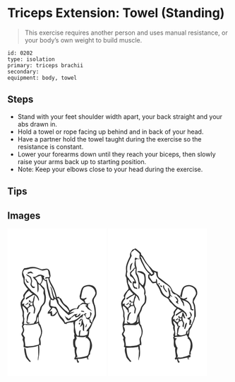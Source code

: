 # Triceps Extension: Towel (Standing)
> This exercise requires another person and uses manual resistance, or your body’s own weight to build muscle.

``` 
id: 0202 
type: isolation 
primary: triceps brachii 
secondary:  
equipment: body, towel 
``` 

## Steps

 - Stand with your feet shoulder width apart, your back straight and your abs drawn in.
 - Hold a towel or rope facing up behind and in back of your head.
 - Have a partner hold the towel taught during the exercise so the resistance is constant.
 - Lower your forearms down until they reach your biceps, then slowly raise your arms back up to starting position.
 - Note: Keep your elbows close to your head during the exercise.

## Tips


## Images

<svg width="224" height="250pt" viewBox="0 0 168 250" xmlns="http://www.w3.org/2000/svg">
  <g fill="#FFF">
    <path d="M0 0h168v250H0V0m28.61 67.07c-4.02 3.97-4.87 10.57-2.29 15.55 2.12 3.61.19 8.18 2.43 11.73 1.85 2.85 3.53 5.89 6.18 8.1-2.61 2.86-5.16 5.82-7.28 9.07-1.41 1.7-.36 3.87.01 5.75-1.48 1.78-3.07 3.53-4.16 5.6-2.13 3.61-.61 7.96.1 11.76 1.79 4.12 3.03 8.55 1.89 13.05 1.58 4.02 2.03 8.73-.69 12.41.26.52.76 1.58 1.02 2.1-.45 1.2-.88 2.41-1.34 3.62.67 1.7 1.39 3.4 1.75 5.2.88 2.99-1.83 5.32-2.67 7.98.63 2.19 1.98 4.07 3.08 6.05-.24.75-.71 2.26-.95 3.01.85 2.59 2.13 5.18 1.97 7.97.06 1.65-.65 3.39.04 4.98 2.32.73 4.76 1.36 7.21.94 5.78-.85 11.78-1.01 17.22-3.38.16 5.79.58 11.59.28 17.39-.34 2.64-1.12 5.33-.24 7.96 1.65-8.9 3.01-17.94 1.57-26.98l2.52 1.24c1.01-3.73.07-7.53-.51-11.24 1.76-4.41 3.68-9.01 3.22-13.87-.49-3.3-1.78-6.4-2.64-9.6-.35-.37-1.04-1.11-1.39-1.48-2.1-5.01-2.19-10.5-1.57-15.83 1.46-3.79 4.01-7.12 4.75-11.18.7-3.44 4.01-5.36 5.57-8.33 1.53-2.42 1.34-5.41 1.68-8.15.64-4.34-1.59-8.42-1.22-12.75-.44-1.61-.82-3.24-1.15-4.88-2.22-2.1-4.45-4.2-6.45-6.53 2.1-2.4 3.56-5.25 4.04-8.42 1.49 1.45 3.26 2.54 5.19 3.3 1.15 4.91.88 10.04 2.34 14.89 1.45 5.11 2.12 10.61 5.04 15.17-2.88 4.41-4.32 12.21.92 15.5-1.49 2.33-3.27 4.45-5.21 6.42-.08.78-.25 2.32-.34 3.1 1.6-.17 3.2-.34 4.79-.52-.02 1.55-.64 3.95 1.45 4.45 4.7 1.58 8.32-3.1 10.07-6.85 1.11 3.8 2.96 7.44 5.23 10.68 2.52 2.68 4.92 5.46 6.95 8.55-.18.27-.54.82-.71 1.09 1.53-.73 2.93-.76 3.95.7.07-.33.21-.98.28-1.3 3.52-2.56 8.27-1.17 12.16-2.94-.27.37-.81 1.12-1.08 1.49 3.19 6.09-.51 13.12 2.53 19.27-1.32 2.14-.37 4.53.23 6.72-.77.79-1.55 1.59-2.33 2.38-.42 4.32-.6 8.72.88 12.88.37.35 1.1 1.05 1.46 1.4-.41 3.97-.16 7.99.89 11.84.82 2.28-.5 4.35-1.7 6.17.95 1.92 2.39 2.12 4.11.78-.17 2.49.9 4.73 2.16 6.8.74-.71 1.47-1.42 2.2-2.13-1.97-1.07-2.56-3.02-2.68-5.11 5.43.8 10.63-1.01 15.89-2.07.11.79.34 2.35.45 3.13 1.16-.23 2.33-.46 3.51-.66-.65-.18-1.93-.54-2.58-.72 1.04-2.58 1.46-5.72 4.06-7.27-.86-4.74 3.13-8.44 3.03-13.12.78-4.45-1.3-8.51-2.62-12.62-1.32-1.36-2.54-2.83-3.78-4.26 2.04-3.72 1.39-8.03 1.97-12.07 3.8-4.37 4.58-10.32 7.47-15.22 1.44-3.18 4-6.12 3.86-9.79-.05-5.37-.37-10.82-1.79-16.01-1.41-3.11-2.3-6.49-1.81-9.92 1.38-3.75 5.06-6.69 4.8-10.97.14-4.89-2.09-9.97-6.62-12.24-5.1-2.22-11.35-1.75-16.05 1.23-4.26 3.51-4.34 9.49-5.92 14.38-1.02 2.23-.08 4.53.43 6.75a46.81 46.81 0 0 1 7.73 6.39c-3.56-.88-6.18 1.64-8.37 3.99l-1.98.4c-1.03 1.81-2.05 3.63-3.09 5.44-4.44-1.12-8.55 1.09-12.22 3.31-.58-3.09-2.54-5.61-4.62-7.86-2.32-2.13-5.61-3.33-6.67-6.56-1.86-2.24-2.45-6.76-5.92-6.76.25-2.85-3.04-1.6-4.71-1.51-1.55-7.55-4.09-14.95-8.14-21.54-1.87-2.96-3.3-6.17-4.2-9.55.6-1.95 2.31-3.68 1.75-5.86-.6-3.75-.39-8.65-4.29-10.7-4.2-1.63-8.81 1.94-13.01-.14-4.38-1.9-9.05-3.37-13.87-3.28-4.55.25-8.87 2.05-13.45 2.11m.09 135.09c-.49 4.81.77 9.53 2.07 14.12.82 3.67 3.95 6.06 6.18 8.87.67 1.12 2.09.3 3.1.34-3.06-3.77-6.46-7.64-7.35-12.58-1.01-3.17-.91-6.63-1.94-9.74-.52-.25-1.55-.76-2.06-1.01z"/>
    <path d="M29 69.79c5.49.03 10.45-3.08 15.97-2.57 4.61-.1 8.71 2.16 12.97 3.52 3.39 1.08 6.65-1.59 9.99-.99 2.52 2.02 1.64 5.71 2.83 8.43.25 1.2 1.87 4.15-.52 4.01-1.98.45-6.76-.52-6.02 2.74 1.75-.3 3.47-.76 5.19-1.19.83 7.42 5.81 13.36 8.7 20.01 1.78 4.66 3.38 9.43 4.02 14.39-6.3-5.04-3.76-14.81-9.17-20.54.67 3.18 2.14 6.16 2.36 9.45.23 4.39 2.72 8.26 2.81 12.68-4.91-1.12-4.86-6.68-6-10.58-.6-3.79-2.54-7.25-2.82-11.09-.38-3.95-1.78-7.71-2.37-11.63-1.1.17-2.2.33-3.3.48-.62-1.35-1.22-2.7-1.82-4.06.25-.49.77-1.49 1.03-1.98-3.28-2.9-8.55-4.13-12.2-1.2-2.13 1.75-4.71 2.66-7.49 2.16 1.33 3.5 5.26 5.02 6.48 8.53 2.12 5.75.96 11.99 1.8 17.94 2.73-4.16 1.31-9.5 1.25-14.15l2.76 1.64c1.77 3.06 4.83 5.19 6.4 8.34-.02 2.42-1.36 4.96-.13 7.27 1.67 3.32.94 7.13.84 10.69-.05 5.33-6.02 7.89-6.91 12.96-1.23 5.7-5.95 9.99-6.59 15.86-.25 1.52-.29 3.09-.73 4.58-.99 1.81-2.95 3.01-3.42 5.13-5.63 1.18-11.4 1.33-17.12 1.02.23-.93.47-1.87.71-2.81-.27-2.02-.08-4.06.38-6.05-1.31-3.86-.8-7.94-.64-11.92-.75-3.33-3.01-6.39-2.28-10 2.98 2.09 5.15 5.01 7.4 7.81.46 1.48-.07 3.7 2.11 4.05-.01-2.51-.09-5.03-.78-7.46 1.6-1.11 3.08-2.38 4.53-3.68 1.39-.2 2.77-.41 4.16-.64.77 1.6 1.58 3.19 2.14 4.89-.25 2.65-.83 5.26-1.06 7.92.45.03 1.34.09 1.79.13.32-2.67 1.03-5.27 1.33-7.93-1.17-3.58-3.88-6.98-2.98-10.96 1.15-3.89 1.79-7.88 2.12-11.91 3.5 1.96 4.99 5.73 6.14 9.34 2.04-1.99-.16-5.08-.85-7.28-2.94-3.77-6.91-6.56-10.79-9.28-4.03-4.64-8.74-8.89-11.41-14.53-1.33-2.92-.1-6.14-.5-9.16-1.15-2.64-2.24-5.31-2.9-8.13.8-1.44 1.35-3.09 2.59-4.25m4.87 6.18c1.73 1.18 3.43-.91 5.25-.87 1.8.23 3.54.76 5.33 1.06-1.36-1.26-2.76-2.49-4.17-3.69-2.23.8-5.75.69-6.41 3.5m-1.9 1.08c.59 4.04 5.92 3.43 6.93 7.08 1.52 2.84 1.75 6.02.62 9.04-1.21 3.08 1.71 5.25 3.35 7.38.99.08 1.97.15 2.95.23.4-.7.81-1.39 1.21-2.08-1.73-.27-3.9-.24-4.87-2.01-2.08-2.26-.27-5.19-.22-7.78-.26-2.44-1.26-4.71-1.92-7.05-2.55-1.81-5.22-3.45-8.05-4.81m-.8 8.15c-.09 2.57 1.12 4.75 2.67 6.7 1.03-.25 2.05-.5 3.08-.76-2.33-1.28-4.62-3-4.85-5.88-.23-.01-.68-.04-.9-.06m7.09 55.93c-4.67 3.1-5.67 9.04-5.27 14.25-.26 1.71-1.46 3.92.46 5.1 1.8 1.65 4.03-.22 5.82-.94-1.94-.23-4.38.57-5.63-1.43 1.54-5.22 1.38-11.46 5.56-15.47-.23-.38-.71-1.13-.94-1.51z"/>
    <path d="M46.9 83.72c3.2-1.67 6.34-3.77 10.07-3.92 2.74 4.42 2.28 10.48-1.89 13.87-4.28-2.02-4.23-7.56-8.18-9.95zM128.92 101.86c1.35-3.12 5.19-3.71 8.16-4.16 5.27-.03 10.44 3.3 11.83 8.53 2.61 4.98-2.3 9.09-4.29 13.19-1.88 4.86 2.02 8.95 2.62 13.57.75 3.89 1.2 7.86 1.25 11.82-.85 5.13-3.98 9.6-4.52 14.84l-2.31-2.55c-.08-.61-.23-1.82-.31-2.43-.55-.33-1.66-.98-2.22-1.31 1.85-2.92 3.54-6.05 4.1-9.51-.49-1.27-1.66-2.08-2.52-3.08.15 2.79.09 5.59-.09 8.38-1.48.86-2.95 1.73-4.44 2.58-.65-.38-1.94-1.14-2.59-1.51-.1-1.62-.12-3.35-1.5-4.48.61-.32 1.84-.94 2.45-1.26-1.48-2.57-3.62.22-4.8 1.53 2.2.74 3.21 2.71 3.72 4.81.59 2.65 3.66 3.23 5.92 3.58.17 1.5.33 2.99.5 4.49.9.66 1.81 1.33 2.7 2.02-1.76 4.25-4.72 7.78-7.72 11.19-.08.78-.16 1.56-.23 2.34l2.5-.44c-.41 1.85-.85 3.69-1.26 5.55-3.9 2.07-8.25 2.49-12.58 1.91.09-3.15.8-6.21 1.3-9.29-3.97.87-2.69 6.27-3.08 9.23l-2.83.12c-.82-1.79-2.16-3.41-2.29-5.44-.38-3.69-1.93-7.24-1.64-10.99.13-2.48.35-4.96.59-7.43 4.07-2.25 7.14-5.8 11.05-8.25-.01.8-.02 2.4-.02 3.2.91-2.7 2.04-5.31 3.14-7.93-4.79 1.7-7.74 6.18-11.84 8.95-6.02 3.34-13.09 3.48-19.48 5.74-1.04-2.61-2.07-5.37-4.19-7.32-3.83-3.46-6.74-8.01-8.08-13.02-.6-2.44-2.09-4.49-3.49-6.52-3.23.11-6.39-.47-9.23-2.04.09-3.45.27-6.9.09-10.35 1.82.97 3.81 1.26 5.84 1.24.68-.79 1.07-3.02 2.47-1.92 2.6 2.06 2.19 6.06 4.25 8.6 5.38 6.81 11.45 13.09 18.21 18.53 3.18-2.02 6.61-3.57 9.91-5.38-2.82-.25-5.51.65-8.08 1.71 2.51-2.84 5.56-5.11 9.1-6.5l.41 1.58-.04-1.84c1.56.04 3.11.1 4.67.15 1.13-1.94 2.24-3.9 3.22-5.93 1.88-1.08 3.7-2.33 5.83-2.85 2.25.25 4.37 1.17 6.55 1.74-1.1.47-2.21.89-3.32 1.33 1.49 1.86 2.99 3.73 4.42 5.64 2.42 1.4 4.81 2.95 7.53 3.7-2.77-2.12-5.14-4.66-7.37-7.32.06-1.55.51-3.09.38-4.64 1.4-.51 2.78-1.07 4.12-1.72-1.54.05-3.07.28-4.56.64-1.43-.35-3.05-.26-4.29-1.13-.57-1.63-.98-3.31-1.47-4.96 1.15-.95 4.75-2.07 3-3.88-2.8 1.44-6.02 2.73-8.89.66 1.12-5.25 1.5-10.77 3.74-15.71m-3.82 38.6c1.85.34 3.7.65 5.56.96-.12-.37-.36-1.11-.49-1.48-1.4-.36-2.8-.74-4.2-1.09-.22.4-.65 1.21-.87 1.61m-8.34 6.86c.66-.69 1.98-2.08 2.64-2.77-2.6.05-5.46.4-7.36 2.36-2.44 2.45-5.49 4.1-8.17 6.24-.24-.38-.71-1.14-.94-1.51-2.41-.4-3.91-2.35-5.49-3.99 1.11 2.43 1.92 5.14 3.83 7.09 2.95 1.91 7.4-.65 6.96-4.3.67.18 2.01.53 2.68.7l-.95-.74c1.51-1.06 3.01-2.13 4.52-3.18.78 1.04.69 3.51 2.48 3.15 3.47-.24 7.47-2.89 7.09-6.79-2.7.94-4.27 6.35-7.29 3.74m4.75 10.46c1.09-.58 2.16-1.18 3.24-1.79l-.52-.74 2.41-.8c-.46 2.37-.75 4.78-.94 7.19-.88 1.71-1.66 3.47-2.17 5.33 1.72-1.04 2.86-2.67 3.94-4.31 2.61 3.37-1.74 9.25 2.86 11.21-.35-4.19 1.31-8.65-.59-12.6-1.4-3.02-1.64-6.4-2.25-9.63l-.26 3.07c-.64-.69-1.28-1.37-1.91-2.06-1.51 1.52-3 3.11-3.81 5.13m.02 2.44c-.05.45-.14 1.34-.18 1.79 2.81 2.63 3.19-4.73.18-1.79m10.98 7.4c2.78-.89 2.11-4.4 2.83-6.65a15.881 15.881 0 0 0-2.83 6.65zM29.43 119.06c-1.47-5.64 2.91-10.84 7.3-13.83 1.63 2.28 3.96 3.85 6.19 5.48-3.68 2.6-7.96 4.54-11.67 7.24.19.79.4 1.57.63 2.36 3.49-2.75 7.21-5.2 11.14-7.28 1.05-.92 2.33-.8 3.51-.19-2.12 3.08-2.77 6.76-3.12 10.41-.64.33-1.92.99-2.57 1.32-1.59-.81-2.65-2.07-2.7-3.94-.69.89-2.28 1.61-1.51 2.94 1.26 2.06 4.09 2.27 6.14 1.38-.13 1.77-.27 3.53-.42 5.3-1.36-.33-2.72-.67-4.07-1.02.35-.7 1.05-2.12 1.41-2.82-1.06.74-3.71.51-3.27 2.46.37.65 1.12 1.94 1.5 2.58-.7-.13-2.1-.4-2.8-.53l1.52.81c-1.1.87-2.21 1.73-3.31 2.6a35.292 35.292 0 0 0-5.09-4.45l.48-2.92c-.94.19-2.82.56-3.76.75.25-3.45 1.83-6.46 4.47-8.65m.45 10.67c2.5-.7 6.04-1.56 6.09-4.78a59.546 59.546 0 0 0-6.09 4.78z"/>
    <path d="M84.11 118.21c1.06.06 3.19.17 4.26.23 2.24 5.64 6.11 10.57 10.82 14.37 2.67 2.14 4.57 5.01 5.92 8.12l-2 1.06 1.08 1.58c-.97-1-1.92-2.03-2.8-3.12-5.63-3.3-9.39-8.7-13.89-13.25-.5-3.2-1.08-6.53-3.39-8.99zM76.58 134.05c4.5-.62 7.18 3.54 7.63 7.51-.83-.23-2.47-.69-3.29-.92l2.03.88c-1.41 2.6-4.06 3.92-6.33 5.62-.38-2.59-.76-5.17-1.34-7.71-1.42.72-2.83 1.47-4.24 2.21 1.95-2.46 3.92-4.9 5.54-7.59zM48.79 159.97c2-3.34.52-7.78 3.36-10.66.13 2.88.35 5.78-.05 8.65-1.06.73-2.2 1.35-3.31 2.01zM28.83 162.71c7.96 1.52 16.23.38 23.71-2.62 0 .61-.01 1.84-.01 2.46 3.7 4.67 5.56 11.08 4.21 16.96-.75 3.57-3.93 6.56-2.97 10.42.2 2.48 1.52 6.29-1.91 7.13-6.9 1.78-14.26 3.14-21.38 2.27.1-4.84-2-9.72-.69-14.49-1-2.15-2.3-4.14-3.75-6.02 1.01-2.5 3-4.94 2.3-7.79-.26-1.87-1-3.61-1.67-5.35.72-1 1.45-1.98 2.16-2.97zM117.2 182.9c5.37 1.1 11.19 2.16 16.45.02-.17.78-.52 2.33-.7 3.11.39-.24 1.17-.71 1.56-.94 2.63 1.98 5.2 4.49 5.79 7.88.67 5.37-.64 10.71-1.81 15.92-.28 2.43-.74 5.18-2.89 6.71-6.4 2.23-13.06 3.34-19.84 3.09 1.08-.4 2.16-.8 3.25-1.18-.25-1.92-.78-3.78-1.38-5.61-1.12-3.32-.2-6.84.82-10.05-.42-.31-1.27-.92-1.7-1.23-1.85-4.29-2.45-9.8.84-13.57-.12-1.38-.25-2.77-.39-4.15z"/>
  </g>
  <g fill="#333">
    <path d="M28.61 67.07c4.58-.06 8.9-1.86 13.45-2.11 4.82-.09 9.49 1.38 13.87 3.28 4.2 2.08 8.81-1.49 13.01.14 3.9 2.05 3.69 6.95 4.29 10.7.56 2.18-1.15 3.91-1.75 5.86.9 3.38 2.33 6.59 4.2 9.55 4.05 6.59 6.59 13.99 8.14 21.54 1.67-.09 4.96-1.34 4.71 1.51 3.47 0 4.06 4.52 5.92 6.76 1.06 3.23 4.35 4.43 6.67 6.56 2.08 2.25 4.04 4.77 4.62 7.86 3.67-2.22 7.78-4.43 12.22-3.31 1.04-1.81 2.06-3.63 3.09-5.44l1.98-.4c2.19-2.35 4.81-4.87 8.37-3.99a46.81 46.81 0 0 0-7.73-6.39c-.51-2.22-1.45-4.52-.43-6.75 1.58-4.89 1.66-10.87 5.92-14.38 4.7-2.98 10.95-3.45 16.05-1.23 4.53 2.27 6.76 7.35 6.62 12.24.26 4.28-3.42 7.22-4.8 10.97-.49 3.43.4 6.81 1.81 9.92 1.42 5.19 1.74 10.64 1.79 16.01.14 3.67-2.42 6.61-3.86 9.79-2.89 4.9-3.67 10.85-7.47 15.22-.58 4.04.07 8.35-1.97 12.07 1.24 1.43 2.46 2.9 3.78 4.26 1.32 4.11 3.4 8.17 2.62 12.62.1 4.68-3.89 8.38-3.03 13.12-2.6 1.55-3.02 4.69-4.06 7.27.65.18 1.93.54 2.58.72-1.18.2-2.35.43-3.51.66-.11-.78-.34-2.34-.45-3.13-5.26 1.06-10.46 2.87-15.89 2.07.12 2.09.71 4.04 2.68 5.11-.73.71-1.46 1.42-2.2 2.13-1.26-2.07-2.33-4.31-2.16-6.8-1.72 1.34-3.16 1.14-4.11-.78 1.2-1.82 2.52-3.89 1.7-6.17-1.05-3.85-1.3-7.87-.89-11.84-.36-.35-1.09-1.05-1.46-1.4-1.48-4.16-1.3-8.56-.88-12.88.78-.79 1.56-1.59 2.33-2.38-.6-2.19-1.55-4.58-.23-6.72-3.04-6.15.66-13.18-2.53-19.27.27-.37.81-1.12 1.08-1.49-3.89 1.77-8.64.38-12.16 2.94-.07.32-.21.97-.28 1.3-1.02-1.46-2.42-1.43-3.95-.7.17-.27.53-.82.71-1.09-2.03-3.09-4.43-5.87-6.95-8.55-2.27-3.24-4.12-6.88-5.23-10.68-1.75 3.75-5.37 8.43-10.07 6.85-2.09-.5-1.47-2.9-1.45-4.45-1.59.18-3.19.35-4.79.52.09-.78.26-2.32.34-3.1 1.94-1.97 3.72-4.09 5.21-6.42-5.24-3.29-3.8-11.09-.92-15.5-2.92-4.56-3.59-10.06-5.04-15.17-1.46-4.85-1.19-9.98-2.34-14.89-1.93-.76-3.7-1.85-5.19-3.3-.48 3.17-1.94 6.02-4.04 8.42 2 2.33 4.23 4.43 6.45 6.53.33 1.64.71 3.27 1.15 4.88-.37 4.33 1.86 8.41 1.22 12.75-.34 2.74-.15 5.73-1.68 8.15-1.56 2.97-4.87 4.89-5.57 8.33-.74 4.06-3.29 7.39-4.75 11.18-.62 5.33-.53 10.82 1.57 15.83.35.37 1.04 1.11 1.39 1.48.86 3.2 2.15 6.3 2.64 9.6.46 4.86-1.46 9.46-3.22 13.87.58 3.71 1.52 7.51.51 11.24l-2.52-1.24c1.44 9.04.08 18.08-1.57 26.98-.88-2.63-.1-5.32.24-7.96.3-5.8-.12-11.6-.28-17.39-5.44 2.37-11.44 2.53-17.22 3.38-2.45.42-4.89-.21-7.21-.94-.69-1.59.02-3.33-.04-4.98.16-2.79-1.12-5.38-1.97-7.97.24-.75.71-2.26.95-3.01-1.1-1.98-2.45-3.86-3.08-6.05.84-2.66 3.55-4.99 2.67-7.98-.36-1.8-1.08-3.5-1.75-5.2.46-1.21.89-2.42 1.34-3.62-.26-.52-.76-1.58-1.02-2.1 2.72-3.68 2.27-8.39.69-12.41 1.14-4.5-.1-8.93-1.89-13.05-.71-3.8-2.23-8.15-.1-11.76 1.09-2.07 2.68-3.82 4.16-5.6-.37-1.88-1.42-4.05-.01-5.75 2.12-3.25 4.67-6.21 7.28-9.07-2.65-2.21-4.33-5.25-6.18-8.1-2.24-3.55-.31-8.12-2.43-11.73-2.58-4.98-1.73-11.58 2.29-15.55m.39 2.72c-1.24 1.16-1.79 2.81-2.59 4.25.66 2.82 1.75 5.49 2.9 8.13.4 3.02-.83 6.24.5 9.16 2.67 5.64 7.38 9.89 11.41 14.53 3.88 2.72 7.85 5.51 10.79 9.28.69 2.2 2.89 5.29.85 7.28-1.15-3.61-2.64-7.38-6.14-9.34-.33 4.03-.97 8.02-2.12 11.91-.9 3.98 1.81 7.38 2.98 10.96-.3 2.66-1.01 5.26-1.33 7.93-.45-.04-1.34-.1-1.79-.13.23-2.66.81-5.27 1.06-7.92-.56-1.7-1.37-3.29-2.14-4.89-1.39.23-2.77.44-4.16.64-1.45 1.3-2.93 2.57-4.53 3.68.69 2.43.77 4.95.78 7.46-2.18-.35-1.65-2.57-2.11-4.05-2.25-2.8-4.42-5.72-7.4-7.81-.73 3.61 1.53 6.67 2.28 10-.16 3.98-.67 8.06.64 11.92-.46 1.99-.65 4.03-.38 6.05-.24.94-.48 1.88-.71 2.81 5.72.31 11.49.16 17.12-1.02.47-2.12 2.43-3.32 3.42-5.13.44-1.49.48-3.06.73-4.58.64-5.87 5.36-10.16 6.59-15.86.89-5.07 6.86-7.63 6.91-12.96.1-3.56.83-7.37-.84-10.69-1.23-2.31.11-4.85.13-7.27-1.57-3.15-4.63-5.28-6.4-8.34l-2.76-1.64c.06 4.65 1.48 9.99-1.25 14.15-.84-5.95.32-12.19-1.8-17.94-1.22-3.51-5.15-5.03-6.48-8.53 2.78.5 5.36-.41 7.49-2.16 3.65-2.93 8.92-1.7 12.2 1.2-.26.49-.78 1.49-1.03 1.98.6 1.36 1.2 2.71 1.82 4.06 1.1-.15 2.2-.31 3.3-.48.59 3.92 1.99 7.68 2.37 11.63.28 3.84 2.22 7.3 2.82 11.09 1.14 3.9 1.09 9.46 6 10.58-.09-4.42-2.58-8.29-2.81-12.68-.22-3.29-1.69-6.27-2.36-9.45 5.41 5.73 2.87 15.5 9.17 20.54-.64-4.96-2.24-9.73-4.02-14.39-2.89-6.65-7.87-12.59-8.7-20.01-1.72.43-3.44.89-5.19 1.19-.74-3.26 4.04-2.29 6.02-2.74 2.39.14.77-2.81.52-4.01-1.19-2.72-.31-6.41-2.83-8.43-3.34-.6-6.6 2.07-9.99.99-4.26-1.36-8.36-3.62-12.97-3.52-5.52-.51-10.48 2.6-15.97 2.57m17.9 13.93c3.95 2.39 3.9 7.93 8.18 9.95 4.17-3.39 4.63-9.45 1.89-13.87-3.73.15-6.87 2.25-10.07 3.92m82.02 18.14c-2.24 4.94-2.62 10.46-3.74 15.71 2.87 2.07 6.09.78 8.89-.66 1.75 1.81-1.85 2.93-3 3.88.49 1.65.9 3.33 1.47 4.96 1.24.87 2.86.78 4.29 1.13 1.49-.36 3.02-.59 4.56-.64-1.34.65-2.72 1.21-4.12 1.72.13 1.55-.32 3.09-.38 4.64 2.23 2.66 4.6 5.2 7.37 7.32-2.72-.75-5.11-2.3-7.53-3.7-1.43-1.91-2.93-3.78-4.42-5.64 1.11-.44 2.22-.86 3.32-1.33-2.18-.57-4.3-1.49-6.55-1.74-2.13.52-3.95 1.77-5.83 2.85-.98 2.03-2.09 3.99-3.22 5.93-1.56-.05-3.11-.11-4.67-.15l.04 1.84-.41-1.58c-3.54 1.39-6.59 3.66-9.1 6.5 2.57-1.06 5.26-1.96 8.08-1.71-3.3 1.81-6.73 3.36-9.91 5.38-6.76-5.44-12.83-11.72-18.21-18.53-2.06-2.54-1.65-6.54-4.25-8.6-1.4-1.1-1.79 1.13-2.47 1.92-2.03.02-4.02-.27-5.84-1.24.18 3.45 0 6.9-.09 10.35 2.84 1.57 6 2.15 9.23 2.04 1.4 2.03 2.89 4.08 3.49 6.52 1.34 5.01 4.25 9.56 8.08 13.02 2.12 1.95 3.15 4.71 4.19 7.32 6.39-2.26 13.46-2.4 19.48-5.74 4.1-2.77 7.05-7.25 11.84-8.95-1.1 2.62-2.23 5.23-3.14 7.93 0-.8.01-2.4.02-3.2-3.91 2.45-6.98 6-11.05 8.25-.24 2.47-.46 4.95-.59 7.43-.29 3.75 1.26 7.3 1.64 10.99.13 2.03 1.47 3.65 2.29 5.44l2.83-.12c.39-2.96-.89-8.36 3.08-9.23-.5 3.08-1.21 6.14-1.3 9.29 4.33.58 8.68.16 12.58-1.91.41-1.86.85-3.7 1.26-5.55l-2.5.44c.07-.78.15-1.56.23-2.34 3-3.41 5.96-6.94 7.72-11.19-.89-.69-1.8-1.36-2.7-2.02-.17-1.5-.33-2.99-.5-4.49-2.26-.35-5.33-.93-5.92-3.58-.51-2.1-1.52-4.07-3.72-4.81 1.18-1.31 3.32-4.1 4.8-1.53-.61.32-1.84.94-2.45 1.26 1.38 1.13 1.4 2.86 1.5 4.48.65.37 1.94 1.13 2.59 1.51 1.49-.85 2.96-1.72 4.44-2.58.18-2.79.24-5.59.09-8.38.86 1 2.03 1.81 2.52 3.08-.56 3.46-2.25 6.59-4.1 9.51.56.33 1.67.98 2.22 1.31.08.61.23 1.82.31 2.43l2.31 2.55c.54-5.24 3.67-9.71 4.52-14.84-.05-3.96-.5-7.93-1.25-11.82-.6-4.62-4.5-8.71-2.62-13.57 1.99-4.1 6.9-8.21 4.29-13.19-1.39-5.23-6.56-8.56-11.83-8.53-2.97.45-6.81 1.04-8.16 4.16m-99.49 17.2c-2.64 2.19-4.22 5.2-4.47 8.65.94-.19 2.82-.56 3.76-.75l-.48 2.92c1.83 1.32 3.54 2.8 5.09 4.45 1.1-.87 2.21-1.73 3.31-2.6l-1.52-.81c.7.13 2.1.4 2.8.53-.38-.64-1.13-1.93-1.5-2.58-.44-1.95 2.21-1.72 3.27-2.46-.36.7-1.06 2.12-1.41 2.82 1.35.35 2.71.69 4.07 1.02.15-1.77.29-3.53.42-5.3-2.05.89-4.88.68-6.14-1.38-.77-1.33.82-2.05 1.51-2.94.05 1.87 1.11 3.13 2.7 3.94.65-.33 1.93-.99 2.57-1.32.35-3.65 1-7.33 3.12-10.41-1.18-.61-2.46-.73-3.51.19a73.798 73.798 0 0 0-11.14 7.28c-.23-.79-.44-1.57-.63-2.36 3.71-2.7 7.99-4.64 11.67-7.24-2.23-1.63-4.56-3.2-6.19-5.48-4.39 2.99-8.77 8.19-7.3 13.83m54.68-.85c2.31 2.46 2.89 5.79 3.39 8.99 4.5 4.55 8.26 9.95 13.89 13.25.88 1.09 1.83 2.12 2.8 3.12l-1.08-1.58 2-1.06c-1.35-3.11-3.25-5.98-5.92-8.12-4.71-3.8-8.58-8.73-10.82-14.37-1.07-.06-3.2-.17-4.26-.23m-7.53 15.84c-1.62 2.69-3.59 5.13-5.54 7.59 1.41-.74 2.82-1.49 4.24-2.21.58 2.54.96 5.12 1.34 7.71 2.27-1.7 4.92-3.02 6.33-5.62l-2.03-.88c.82.23 2.46.69 3.29.92-.45-3.97-3.13-8.13-7.63-7.51m-27.79 25.92c1.11-.66 2.25-1.28 3.31-2.01.4-2.87.18-5.77.05-8.65-2.84 2.88-1.36 7.32-3.36 10.66m-19.96 2.74c-.71.99-1.44 1.97-2.16 2.97.67 1.74 1.41 3.48 1.67 5.35.7 2.85-1.29 5.29-2.3 7.79 1.45 1.88 2.75 3.87 3.75 6.02-1.31 4.77.79 9.65.69 14.49 7.12.87 14.48-.49 21.38-2.27 3.43-.84 2.11-4.65 1.91-7.13-.96-3.86 2.22-6.85 2.97-10.42 1.35-5.88-.51-12.29-4.21-16.96 0-.62.01-1.85.01-2.46-7.48 3-15.75 4.14-23.71 2.62m88.37 20.19c.14 1.38.27 2.77.39 4.15-3.29 3.77-2.69 9.28-.84 13.57.43.31 1.28.92 1.7 1.23-1.02 3.21-1.94 6.73-.82 10.05.6 1.83 1.13 3.69 1.38 5.61-1.09.38-2.17.78-3.25 1.18 6.78.25 13.44-.86 19.84-3.09 2.15-1.53 2.61-4.28 2.89-6.71 1.17-5.21 2.48-10.55 1.81-15.92-.59-3.39-3.16-5.9-5.79-7.88-.39.23-1.17.7-1.56.94.18-.78.53-2.33.7-3.11-5.26 2.14-11.08 1.08-16.45-.02z"/>
    <path d="M33.87 75.97c.66-2.81 4.18-2.7 6.41-3.5 1.41 1.2 2.81 2.43 4.17 3.69-1.79-.3-3.53-.83-5.33-1.06-1.82-.04-3.52 2.05-5.25.87zM31.97 77.05c2.83 1.36 5.5 3 8.05 4.81.66 2.34 1.66 4.61 1.92 7.05-.05 2.59-1.86 5.52.22 7.78.97 1.77 3.14 1.74 4.87 2.01-.4.69-.81 1.38-1.21 2.08-.98-.08-1.96-.15-2.95-.23-1.64-2.13-4.56-4.3-3.35-7.38 1.13-3.02.9-6.2-.62-9.04-1.01-3.65-6.34-3.04-6.93-7.08zM31.17 85.2c.22.02.67.05.9.06.23 2.88 2.52 4.6 4.85 5.88-1.03.26-2.05.51-3.08.76-1.55-1.95-2.76-4.13-2.67-6.7zM29.88 129.73c1.93-1.73 3.96-3.32 6.09-4.78-.05 3.22-3.59 4.08-6.09 4.78zM125.1 140.46c.22-.4.65-1.21.87-1.61 1.4.35 2.8.73 4.2 1.09.13.37.37 1.11.49 1.48-1.86-.31-3.71-.62-5.56-.96zM38.26 141.13c.23.38.71 1.13.94 1.51-4.18 4.01-4.02 10.25-5.56 15.47 1.25 2 3.69 1.2 5.63 1.43-1.79.72-4.02 2.59-5.82.94-1.92-1.18-.72-3.39-.46-5.1-.4-5.21.6-11.15 5.27-14.25zM116.76 147.32c3.02 2.61 4.59-2.8 7.29-3.74.38 3.9-3.62 6.55-7.09 6.79-1.79.36-1.7-2.11-2.48-3.15-1.51 1.05-3.01 2.12-4.52 3.18l.95.74c-.67-.17-2.01-.52-2.68-.7.44 3.65-4.01 6.21-6.96 4.3-1.91-1.95-2.72-4.66-3.83-7.09 1.58 1.64 3.08 3.59 5.49 3.99.23.37.7 1.13.94 1.51 2.68-2.14 5.73-3.79 8.17-6.24 1.9-1.96 4.76-2.31 7.36-2.36-.66.69-1.98 2.08-2.64 2.77zM121.51 157.78c.81-2.02 2.3-3.61 3.81-5.13.63.69 1.27 1.37 1.91 2.06l.26-3.07c.61 3.23.85 6.61 2.25 9.63 1.9 3.95.24 8.41.59 12.6-4.6-1.96-.25-7.84-2.86-11.21-1.08 1.64-2.22 3.27-3.94 4.31.51-1.86 1.29-3.62 2.17-5.33.19-2.41.48-4.82.94-7.19l-2.41.8.52.74c-1.08.61-2.15 1.21-3.24 1.79z"/>
    <path d="M121.53 160.22c3.01-2.94 2.63 4.42-.18 1.79.04-.45.13-1.34.18-1.79zM132.51 167.62c.42-2.42 1.39-4.67 2.83-6.65-.72 2.25-.05 5.76-2.83 6.65zM28.7 202.16c.51.25 1.54.76 2.06 1.01 1.03 3.11.93 6.57 1.94 9.74.89 4.94 4.29 8.81 7.35 12.58-1.01-.04-2.43.78-3.1-.34-2.23-2.81-5.36-5.2-6.18-8.87-1.3-4.59-2.56-9.31-2.07-14.12z"/>
  </g>
</svg>

<svg width="224" height="250pt" viewBox="0 0 168 250" xmlns="http://www.w3.org/2000/svg">
  <g fill="#FFF">
    <path d="M0 0h168v250H0V0m41.68 35.7c-1.45 1.57-2.37 3.56-3.41 5.41-1.54 2.25-.04 5.21-1.61 7.44-3.25 6.67-6.83 13.82-5.95 21.47.44 3.52-.91 6.9-.97 10.4 2.63 3.41 1.54 7.82 2.59 11.72.61 3.57 2.68 6.79 2.49 10.49-2.72 2.93-5.36 6.01-7.47 9.42-1.12 1.62.05 3.49.39 5.14-1.36 1.63-2.83 3.21-3.89 5.07-3.12 5.11-.31 11.29 1.31 16.48 1.48 3.29.66 6.86.74 10.3 1.17 3.07 1.35 6.53-.24 9.5-2.05 5.04.06 10.34.71 15.45-1.04 1.56-2.17 3.11-2.78 4.92.46 2.26 2.03 4.1 3.08 6.12-.25.76-.74 2.28-.99 3.04 1.66 3.85 2.81 8.08 1.44 12.22l2.36 1.48c-2.18 4.7.23 9.75 1.29 14.42.67 3.79 4.06 6.01 6.16 8.97.64 1.28 2.02.43 2.97.11-2.33-2.51-4.29-5.39-5.99-8.35-1.87-4.7-2.2-9.82-2.49-14.82 6.74-.22 13.56-.23 20.14-1.87-.07 2.31.46 4.55 1.15 6.74.1 3.05-.5 6.08-.44 9.14.11 2.47-1.46 5.11.11 7.39-.16-2.7.81-5.15 1.84-7.58.68-6.3.17-12.62-.38-18.91.6.27 1.8.8 2.4 1.07 1.89-4.7-2.01-9.71.64-14.21 1.49-3.45 2.34-7.2 2.05-10.96-.43-3.25-1.88-6.25-2.57-9.44-.41-.38-1.24-1.13-1.65-1.5-.15-5.31-1.59-10.55-1.21-15.88.97-3.55 3.69-6.39 4.32-10.07.51-4.91 5.92-7.18 6.91-11.91.61-4.14 1.54-8.81-1.43-12.32 1.58-4.34-.15-8.55-1.37-12.65 3.09-6.78 2.74-14.38 1.54-21.56-1.7-2.92-4.91-4.99-8.3-5.3-1.92-.48-4.25-.7-5.48 1.17 3.97.35 7.44 2.25 10.82 4.19 2.15 4.49 1.82 9.61.93 14.36-.66 1.35-1.28 2.72-1.89 4.1-2.43-1.19-4.34-3.24-5.77-5.49-1.05-4.56-1.32-9.45-3.96-13.47-2.79-3.7 0-8.42-1.59-12.45-1.29-3.54-.95-7.37-1.12-11.06l-1.24.8c-.82 3.87-1.58 8.49.82 11.95-.57-.06-1.7-.16-2.27-.22-1.19 3.91-5.26 5.46-7.21 8.83.01 1.93.38 3.83.64 5.73 3.94 1.25 6.27 5.02 7.61 8.7l-3 .04c-1.49 4.14-.41 8.53 2.26 11.88 1.77.35 3.55.65 5.33.96-.2-.6-.59-1.79-.79-2.38-3.98.24-7.14-4.44-4.93-7.92 1.52 1.34 2.79 1.31 3.81-.1-1.46-6.11-5.62-10.83-9.28-15.7 1.12-1.6 2.22-3.24 3.72-4.52 1.03-1.04 2.76-2.09 1.98-3.9l2.77.03c-.6 3.59-1.39 7.65.7 10.93 2.54 3.95 3 8.69 3.85 13.19.74 3.41-.57 6.87.19 10.28 3-1.25.87-5.69 1.66-8.19 2.31 3.09 5.36 5.59 7.33 8.91 1.44 2.48.32 5.35.41 8.01 2.07 3.4 1.12 7.45 1.1 11.19.06 4.97-5.33 7.42-6.59 11.88-.96 3.94-2.85 7.56-5 10.97-1.83 2.97-2.01 6.53-2.43 9.9-1.62 4.23-6.71 6.93-11.13 5.8l.26-1.28c-2.44.93-3.67-1.35-5.45-2.43-.01 1.54.52 2.89 1.58 4.03-2.07-.13-4.15-.19-6.23-.2 1.5-1.96.44-4.45 1.03-6.68.46-2.06-.62-4.05-.62-6.11-.05-3 .44-6.13-.96-8.93-.69-2.62-3.06-5.65-.8-8.11 1.26 1.06 2.5 2.14 3.72 3.25 1.01 1.69 2.28 3.22 3.61 4.67.02 1.57-.22 3.41 1.87 3.74-.17-2.47.4-5.19-.96-7.41 1.87-.85 3.33-2.27 4.72-3.74 1.45.09 2.85-.15 4.19-.71.8 1.66 1.67 3.3 2.22 5.06-.32 2.64-1.02 5.22-1.1 7.89.46.03 1.39.07 1.85.1-.05-2.86 1.26-5.58 1.18-8.4-1.15-2.29-2.49-4.53-2.9-7.1-.75-2.62.51-5.16 1.01-7.69.35-1.42.5-3.11 1.83-4-.34-1-.79-2.78.9-2.66 2.24 2.03 3.12 4.97 4.28 7.66.35.12 1.04.37 1.38.5-.83-3.47-1.21-7.63-4.57-9.66-3.01-3.33-7.2-5.44-9.56-9.35-2.45-3.07-3.06-7.14-5.55-10.19-.4-2.19-.02-4.45-.07-6.67 1.98 2.14 3.27 6.26 6.47 6.45-.92-3.55-4.16-5.69-5.64-8.94-3.46-2.51-3.74-7.05-2.08-10.69-2.05-9.72 3.12-18.59 7.3-26.96-.8-2.1-1.7-4.87.16-6.71 1.65-1.25 3.27-2.55 4.71-4.04 3.41 1.89 6.36 4.5 8.8 7.53-.68 2.71-.38 5.5-.11 8.24-2.51-.09-4.93-.73-6.95-2.26-1.65 1.38-1.58 3.32-.96 5.24 1.02-.87 2.04-1.74 3.07-2.61 1.9.05 3.8.01 5.7-.13 1.2 4.6 4.11 8.43 5.96 12.76 2.35 5.17 6.17 9.4 10.39 13.12-3.77-.32-2.57 4.04-2.68 6.41 1.4 2.4 3.42 4.34 5.3 6.36l-1.48.03c1.67.3 2.73 1.62 3.86 2.75 1.88-.6 3.82-.99 5.81-1.01.35 3.45 3.2 5.75 4.49 8.8 2.08 3.71 2.81 8.1 5.57 11.42 2.3 2.9 5.79 4.35 8.95 6.08 3.03 1.49 2.99 5.49 5.68 7.33 3.51 2.81 5.89 6.93 10.03 8.94-1.76 2.19-3.61 4.33-4.94 6.82-.48 1.53.36 3.1.02 4.65-1.66 2.48-4.15 4.96-3.61 8.22-.03 3.96.3 8.15 3.09 11.25-.89 3.21.19 6.37 1.56 9.25-.32 2.03-.76 4.06-1.75 5.88l.9 2.19c-.28.59-.83 1.76-1.11 2.35 2.66 5.02-.38 10.92 2.2 16.07.38.25 1.12.76 1.49 1.01-1.2 5.34 1.12 10.5.9 15.78-.47.56-1.41 1.67-1.88 2.23.93 2.15 2.4 2.57 4.28.89-.41 2.51.74 4.74 2.06 6.76.59-.46 1.76-1.37 2.34-1.83-2.04-1.08-2.88-3.02-2.67-5.3 5.41.95 10.52-1.15 15.78-1.97.11.75.32 2.24.43 2.98 1.12-.04 2.23-.26 3.28-.66l-2.72-.76c.68-1.67 2.34-2.02 3.94-2.25.48-1.8-.07-3.47-1.15-4.91-.2.83-.61 2.51-.81 3.34.07-.8.22-2.41.29-3.21-2.64 3.16-6.71 3.44-10.38 4.49-3.88 1.49-8.1.57-12.13 1.04.69-.28 2.07-.83 2.76-1.1.36-3.36-2.2-6.19-1.66-9.58-.37-2.59 2.62-5.72-.32-7.52-1.66-4.2-4.54-11.1.43-13.96-1.49-.44-2.97-.9-4.43-1.41 1.26-2.41 3.98-1.68 6.18-1.8 5.08.05 10.12-1.21 14.78-3.16.12 1.58 1.16 2.76 2.11 3.94-.14.67-.28 1.35-.42 2.03 4.13 2.25 5.66 7.39 4.93 11.83-.02 4.95-2.19 9.56-2.31 14.49.69.33 2.08 1 2.77 1.33.14-1.83-.83-3.94.24-5.62 4.83-7.92 2.92-18.9-3.81-25.09.96-2.91 1.13-5.96 1.26-8.99.07-3.62 3.42-5.82 4.29-9.16 1.33-4.83 4.55-9.01 4.96-14.09.34-.41 1.03-1.21 1.37-1.61.48-6.44-.4-12.84-1.19-19.21-.45-2.45-2.33-4.51-2.12-7.09 1.78-3.71 3.8-7.29 5.6-10.99 1.37-5.12-.76-11.12-5.6-13.6-4.92-3.99-12.36-3.47-17.27.22-4.19 4.14-3.75 10.54-5.95 15.67.89.88 1.76 1.78 2.64 2.66 1.36-5.61 1.32-11.93 4.78-16.81 3.69-2.53 8.71-3.16 12.75-1.03 4.13 1.55 5.95 6.02 6.92 9.98-.1 3.83-2.97 6.63-4.88 9.69-.64 2.1-.73 4.32-1.06 6.48 4.05 7.35 2.75 15.89 2.94 23.91-.7 4.7-2.58 9.17-4.69 13.4-.61-.56-1.21-1.13-1.8-1.7 2.26-1.49 1.22-3.98 1.02-6.13-.53-.33-1.6-.99-2.14-1.33 1.31-2.11 2.47-4.3 3.58-6.52-.4-2.45-1.64-5.06-4.25-5.73 1.18 2.56 2.28 5.19 2.23 8.07-1.79 1.15-3.6 2.43-5.8 2.54.92 1.53 1.92 3.21 4.08 2.51-.23 3.04-.54 6.07-.94 9.08 1.32-.25 2.64-.5 3.97-.74-1.54 3.65-5.4 6.2-5.62 10.38.51 1.99.87 5.32-1.84 5.8.51-2.04 1.01-4.08 1.34-6.16-3.12.4-2.81 4.07-3.44 6.34-4.13 1.69-10.72 3.84-13.82-.54 1.38-4.4.91-9.57 4.47-13.04-1.35-.16-2.74-.4-3.8-1.32.09-1.85-.7-4.28 1.25-5.5 1.21-1.66 3.37-1.68 5.17-2.23.74 1.79 2.34 3.52 1.63 5.59-.1 1.74-1.65 5.18 1.33 5.16.19-2.33.63-4.62.92-6.93-1.96-3.72-4.01-7.85-2.16-12.11 1.11 1.31 2.02 5.65 4.3 3.63-2.21-3.07-1.71-7.51-4.71-9.95-.95 2.53-1.12 5.23-1.61 7.87-1.44 1.77-4.59.71-3.9-1.79-1.06.37-1.75 1.1-2.09 2.19 1.08 1.76 3.37 2.35 5.26 1.61.04 1.17.09 2.33.15 3.5-.71 0-2.11-.01-2.82-.01.12-.67.36-2.01.47-2.68-2.57.23-3.35 2.37-1.66 4.18-1.08.74-2.09 1.58-3.06 2.46-1.73-1.81-5.63-2.83-4.07-6.03-.78.17-2.34.52-3.12.69.18-2.67 1.37-4.96 3.29-6.79-.92-4.36 1.83-8.41 5.02-11.16 1.9 1.48 3.96 2.74 6.09 3.87-3.49 1.63-6.51 4.03-9.74 6.09.09.52.26 1.56.34 2.09 1.08-.02 1.74-.97 2.55-1.54 2.45-2.22 5.5-3.56 8.19-5.44 3.62 1.3 5.96 4.32 6.74 8.06.36-.14 1.09-.42 1.46-.56-.58-2.58-1.13-5.55-3.48-7.14-3.82-3.25-7.9-6.6-12.74-8.12-6.28-3.79-10.34-10.03-14.88-15.59.63-.16 1.89-.47 2.52-.63-.11-.73-.32-2.19-.42-2.92 1.25.75 2.66 1.57 4.18 1.7-1.08-1.05-2.17-2.08-3.27-3.1-.28-2.31-.7-4.6-1.28-6.85.71.04 2.15.13 2.87.18.79 3.74 4.23 6.03 7.95 6 2.22 2.19 4.24 4.6 6.76 6.48 1.19 3.19 2.98 6.07 4.9 8.86.22 1.6.07 3.63 2.07 4.09-.21-3.68-.41-7.67-3.72-9.98 4.39.76 8.89 2.5 11.66 6.18 2.27 2.71 2.53 6.38 2.75 9.75 1.76.79 4.51 3.03 5.21-.16-1.08-.28-2.14-.55-3.21-.82.41-7.06-4.6-13.97-11.45-15.71 1.65-.52 4.51-1.57 3.34-3.83-2.03.93-4.04 2.6-6.43 2.07-1.81-.49-3.36-1.61-5.11-2.24l.84-.85c-3.91-4.2-9.91-5.59-13.68-9.82-1.4-3.79-3.31-7.52-6.49-10.14-5.45-4.25-10.65-8.83-16.4-12.7-2.9-2.44-2.04-6.59-2.49-9.92-3.99-.98-8.71-1.92-10.65-6-5.48-5.04-9.83-11.21-13.25-17.81-.99-2.03-2.56-3.68-4.14-5.26-.16-.95-.31-1.89-.46-2.84-2.93-2.55-5.77-5.27-8.83-7.64-1.91.47-3.82 1.14-5.49 2.19M37.7 70.98c1.55-1.52 1.32-3.87 1.84-5.82.4-2.54 1.53-4.86 2.5-7.21-5.14 1.71-5.05 8.61-4.34 13.03m75.06 44.13c2.08 2.08 4.19 4.19 5.35 6.95-.47.28-1.4.83-1.87 1.1-2.27 2.36 2.37 3.7 3.9 4.71a75.8 75.8 0 0 1-1.45-2.84c2.46-4.24-1.27-9.65-5.93-9.92M32.89 155.9l1.42-.51c.95-3.39 1.07-7.09 2.8-10.22.62-1.21 2.59-2.11 1.69-3.66-5.76 1.84-5.91 9.38-5.91 14.39m82-.09c1.92-.99 4.53-1.7 4.92-4.2-1.95.83-4.39 1.93-4.92 4.2m18.44 3.66c-2.38 2.7-2.75 6.49-3.58 9.85.29.34.86 1.03 1.15 1.38 1.7-3.1 2.21-6.65 3.43-9.93-.25-.32-.75-.97-1-1.3z"/>
    <path d="M54.77 46.86c3.68.61 4.79 4.8 6.77 7.46 1.91 4.27 5.67 7.19 8.19 11.05 2.6 3.35 4.24 7.36 7.2 10.45-.93.69-1.87 1.37-2.8 2.06-1.96-3.4-5.74-5.07-7.9-8.31-2.96-3.58-4.31-8.09-6.57-12.09-1.93-3.41-2.52-7.42-4.89-10.62z"/>
    <path d="M78.95 73.56l2.91 1.47c.31 1.89.43 3.84 1.07 5.66 2.87 5.77 8.93 8.71 13.83 12.49 4.65 3.04 10.32 6.11 11.14 12.25l-3.36-.51c.02-1.98-1.11-3.59-2.32-5.04-.92 4.67 2.75 9.12 1.56 13.89-.56 1.23-1.85 1.76-2.89 2.49-1.94-1.51-4.04-2.87-5.74-4.67-4.95-5.67-5.56-13.98-11.41-19.03-.65-2.38.87-6.03-1.9-7.3-.13 1.48-.23 2.96-.3 4.45-1.74.78-3.62.37-5.44.2-2.04-2.13-3.47-4.72-5.13-7.14-1.33-1.44-.19-3.53.74-4.85.65 4.74 4.87 1.17 6.67-.54.18-1.28.37-2.55.57-3.82m6.91 19.34c-.14 1.06 1.9 2.77 2.35 1.2.21-1.14-1.88-2.81-2.35-1.2m8.67 8.81c2.14 2.06 2.98 6.09 6.47 6.15-1.28-2.06-2.9-3.86-4.25-5.86-1.25-1.97-1.28-4.32-1.83-6.51-2.33 1.59-.82 4.08-.39 6.22m-5.74-5.42c-.3 1.42 1.79 3.21 3.18 2.53.68-1.57-1.85-2.93-3.18-2.53zM32.74 107.77c1.13-1.57 2.36-3.3 4.4-3.66 1.42 2.53 3.7 4.34 5.64 6.43.18 1.36-1.55 1.33-2.37 1.91-3.32 1.24-5.88 3.8-9.02 5.37.15.85-.27 2.2 1.01 2.2 3.78-3.28 8.17-5.73 12.6-8.01 1.9.19.62 2.32.29 3.27-1.35 2.44-1.32 5.29-1.97 7.94-1.66 2.29-6.07.51-4.89-2.42-.79.56-2.3.9-1.95 2.19.67 2.56 4.07 2.83 6.2 2.1-.03 1.56-.05 3.13-.08 4.69-1.5.13-3 .1-4.36-.62l1.45-2.53c-2.69-.43-4.63 2.46-2.05 4.22-.47.17-1.43.51-1.9.68-.23 1.1-1.29 3.14-2.68 2.42-1.55-1.41-3.06-2.88-4.86-3.99l.52-2.99c-.92.2-2.76.58-3.68.78.05-3.48 1.67-6.5 4.4-8.59-1.39-4.23 1.25-7.92 3.3-11.39m-2.69 21.44c2.36.47 6.17-1.47 5.65-4.17-1.77 1.53-3.72 2.84-5.65 4.17zM49.19 159.26c1.44-3.53.79-7.5 2.42-10.98.08 3.18-.15 6.38.22 9.56-.91.43-1.79.9-2.64 1.42zM111.08 156.76c3.37 2.02 6.57 5.16 7.22 9.18.57-.06 1.7-.17 2.26-.23-4.27 3.36-2.04 8.97-3.48 13.42.23.45.69 1.36.91 1.81-1.31.19-2.62.38-3.93.58 1.2-5.68-1.21-11.16-.22-16.8-.95-2.64-3.34-4.89-2.76-7.96zM46.99 163.62c2.08-.59 3.79-2.02 5.63-3.1-.02.54-.08 1.61-.11 2.15 3.87 4.46 5.53 10.98 4.27 16.76-.5 2.74-2.4 4.94-3.13 7.59-.08 2.67.52 5.3.65 7.96-2.79 2.75-7.02 3.32-10.76 3.8-4.45.45-8.96.93-13.4.02.88-4.64-1.99-9.3-.33-13.79-.9-2.27-2.27-4.3-3.84-6.16.91-1.98 2.01-3.85 2.88-5.85-.02-2.65-.84-5.22-2.34-7.39 1.01-.89 1.8-2.62 3.42-2.29 5.68.34 11.37.13 17.06.3z"/>
  </g>
  <g fill="#333">
    <path d="M41.68 35.7c1.67-1.05 3.58-1.72 5.49-2.19 3.06 2.37 5.9 5.09 8.83 7.64.15.95.3 1.89.46 2.84 1.58 1.58 3.15 3.23 4.14 5.26 3.42 6.6 7.77 12.77 13.25 17.81 1.94 4.08 6.66 5.02 10.65 6 .45 3.33-.41 7.48 2.49 9.92 5.75 3.87 10.95 8.45 16.4 12.7 3.18 2.62 5.09 6.35 6.49 10.14 3.77 4.23 9.77 5.62 13.68 9.82l-.84.85c1.75.63 3.3 1.75 5.11 2.24 2.39.53 4.4-1.14 6.43-2.07 1.17 2.26-1.69 3.31-3.34 3.83 6.85 1.74 11.86 8.65 11.45 15.71 1.07.27 2.13.54 3.21.82-.7 3.19-3.45.95-5.21.16-.22-3.37-.48-7.04-2.75-9.75-2.77-3.68-7.27-5.42-11.66-6.18 3.31 2.31 3.51 6.3 3.72 9.98-2-.46-1.85-2.49-2.07-4.09-1.92-2.79-3.71-5.67-4.9-8.86-2.52-1.88-4.54-4.29-6.76-6.48-3.72.03-7.16-2.26-7.95-6-.72-.05-2.16-.14-2.87-.18.58 2.25 1 4.54 1.28 6.85 1.1 1.02 2.19 2.05 3.27 3.1-1.52-.13-2.93-.95-4.18-1.7.1.73.31 2.19.42 2.92-.63.16-1.89.47-2.52.63 4.54 5.56 8.6 11.8 14.88 15.59 4.84 1.52 8.92 4.87 12.74 8.12 2.35 1.59 2.9 4.56 3.48 7.14-.37.14-1.1.42-1.46.56-.78-3.74-3.12-6.76-6.74-8.06-2.69 1.88-5.74 3.22-8.19 5.44-.81.57-1.47 1.52-2.55 1.54-.08-.53-.25-1.57-.34-2.09 3.23-2.06 6.25-4.46 9.74-6.09-2.13-1.13-4.19-2.39-6.09-3.87-3.19 2.75-5.94 6.8-5.02 11.16-1.92 1.83-3.11 4.12-3.29 6.79.78-.17 2.34-.52 3.12-.69-1.56 3.2 2.34 4.22 4.07 6.03.97-.88 1.98-1.72 3.06-2.46-1.69-1.81-.91-3.95 1.66-4.18-.11.67-.35 2.01-.47 2.68.71 0 2.11.01 2.82.01-.06-1.17-.11-2.33-.15-3.5-1.89.74-4.18.15-5.26-1.61.34-1.09 1.03-1.82 2.09-2.19-.69 2.5 2.46 3.56 3.9 1.79.49-2.64.66-5.34 1.61-7.87 3 2.44 2.5 6.88 4.71 9.95-2.28 2.02-3.19-2.32-4.3-3.63-1.85 4.26.2 8.39 2.16 12.11-.29 2.31-.73 4.6-.92 6.93-2.98.02-1.43-3.42-1.33-5.16.71-2.07-.89-3.8-1.63-5.59-1.8.55-3.96.57-5.17 2.23-1.95 1.22-1.16 3.65-1.25 5.5 1.06.92 2.45 1.16 3.8 1.32-3.56 3.47-3.09 8.64-4.47 13.04 3.1 4.38 9.69 2.23 13.82.54.63-2.27.32-5.94 3.44-6.34-.33 2.08-.83 4.12-1.34 6.16 2.71-.48 2.35-3.81 1.84-5.8.22-4.18 4.08-6.73 5.62-10.38-1.33.24-2.65.49-3.97.74.4-3.01.71-6.04.94-9.08-2.16.7-3.16-.98-4.08-2.51 2.2-.11 4.01-1.39 5.8-2.54.05-2.88-1.05-5.51-2.23-8.07 2.61.67 3.85 3.28 4.25 5.73-1.11 2.22-2.27 4.41-3.58 6.52.54.34 1.61 1 2.14 1.33.2 2.15 1.24 4.64-1.02 6.13.59.57 1.19 1.14 1.8 1.7 2.11-4.23 3.99-8.7 4.69-13.4-.19-8.02 1.11-16.56-2.94-23.91.33-2.16.42-4.38 1.06-6.48 1.91-3.06 4.78-5.86 4.88-9.69-.97-3.96-2.79-8.43-6.92-9.98-4.04-2.13-9.06-1.5-12.75 1.03-3.46 4.88-3.42 11.2-4.78 16.81-.88-.88-1.75-1.78-2.64-2.66 2.2-5.13 1.76-11.53 5.95-15.67 4.91-3.69 12.35-4.21 17.27-.22 4.84 2.48 6.97 8.48 5.6 13.6-1.8 3.7-3.82 7.28-5.6 10.99-.21 2.58 1.67 4.64 2.12 7.09.79 6.37 1.67 12.77 1.19 19.21-.34.4-1.03 1.2-1.37 1.61-.41 5.08-3.63 9.26-4.96 14.09-.87 3.34-4.22 5.54-4.29 9.16-.13 3.03-.3 6.08-1.26 8.99 6.73 6.19 8.64 17.17 3.81 25.09-1.07 1.68-.1 3.79-.24 5.62-.69-.33-2.08-1-2.77-1.33.12-4.93 2.29-9.54 2.31-14.49.73-4.44-.8-9.58-4.93-11.83.14-.68.28-1.36.42-2.03-.95-1.18-1.99-2.36-2.11-3.94-4.66 1.95-9.7 3.21-14.78 3.16-2.2.12-4.92-.61-6.18 1.8 1.46.51 2.94.97 4.43 1.41-4.97 2.86-2.09 9.76-.43 13.96 2.94 1.8-.05 4.93.32 7.52-.54 3.39 2.02 6.22 1.66 9.58-.69.27-2.07.82-2.76 1.1 4.03-.47 8.25.45 12.13-1.04 3.67-1.05 7.74-1.33 10.38-4.49-.07.8-.22 2.41-.29 3.21.2-.83.61-2.51.81-3.34 1.08 1.44 1.63 3.11 1.15 4.91-1.6.23-3.26.58-3.94 2.25l2.72.76c-1.05.4-2.16.62-3.28.66-.11-.74-.32-2.23-.43-2.98-5.26.82-10.37 2.92-15.78 1.97-.21 2.28.63 4.22 2.67 5.3-.58.46-1.75 1.37-2.34 1.83-1.32-2.02-2.47-4.25-2.06-6.76-1.88 1.68-3.35 1.26-4.28-.89.47-.56 1.41-1.67 1.88-2.23.22-5.28-2.1-10.44-.9-15.78-.37-.25-1.11-.76-1.49-1.01-2.58-5.15.46-11.05-2.2-16.07.28-.59.83-1.76 1.11-2.35l-.9-2.19c.99-1.82 1.43-3.85 1.75-5.88-1.37-2.88-2.45-6.04-1.56-9.25-2.79-3.1-3.12-7.29-3.09-11.25-.54-3.26 1.95-5.74 3.61-8.22.34-1.55-.5-3.12-.02-4.65 1.33-2.49 3.18-4.63 4.94-6.82-4.14-2.01-6.52-6.13-10.03-8.94-2.69-1.84-2.65-5.84-5.68-7.33-3.16-1.73-6.65-3.18-8.95-6.08-2.76-3.32-3.49-7.71-5.57-11.42-1.29-3.05-4.14-5.35-4.49-8.8-1.99.02-3.93.41-5.81 1.01-1.13-1.13-2.19-2.45-3.86-2.75l1.48-.03c-1.88-2.02-3.9-3.96-5.3-6.36.11-2.37-1.09-6.73 2.68-6.41-4.22-3.72-8.04-7.95-10.39-13.12-1.85-4.33-4.76-8.16-5.96-12.76-1.9.14-3.8.18-5.7.13-1.03.87-2.05 1.74-3.07 2.61-.62-1.92-.69-3.86.96-5.24 2.02 1.53 4.44 2.17 6.95 2.26-.27-2.74-.57-5.53.11-8.24-2.44-3.03-5.39-5.64-8.8-7.53-1.44 1.49-3.06 2.79-4.71 4.04-1.86 1.84-.96 4.61-.16 6.71-4.18 8.37-9.35 17.24-7.3 26.96-1.66 3.64-1.38 8.18 2.08 10.69 1.48 3.25 4.72 5.39 5.64 8.94-3.2-.19-4.49-4.31-6.47-6.45.05 2.22-.33 4.48.07 6.67 2.49 3.05 3.1 7.12 5.55 10.19 2.36 3.91 6.55 6.02 9.56 9.35 3.36 2.03 3.74 6.19 4.57 9.66-.34-.13-1.03-.38-1.38-.5-1.16-2.69-2.04-5.63-4.28-7.66-1.69-.12-1.24 1.66-.9 2.66-1.33.89-1.48 2.58-1.83 4-.5 2.53-1.76 5.07-1.01 7.69.41 2.57 1.75 4.81 2.9 7.1.08 2.82-1.23 5.54-1.18 8.4-.46-.03-1.39-.07-1.85-.1.08-2.67.78-5.25 1.1-7.89-.55-1.76-1.42-3.4-2.22-5.06-1.34.56-2.74.8-4.19.71-1.39 1.47-2.85 2.89-4.72 3.74 1.36 2.22.79 4.94.96 7.41-2.09-.33-1.85-2.17-1.87-3.74-1.33-1.45-2.6-2.98-3.61-4.67-1.22-1.11-2.46-2.19-3.72-3.25-2.26 2.46.11 5.49.8 8.11 1.4 2.8.91 5.93.96 8.93 0 2.06 1.08 4.05.62 6.11-.59 2.23.47 4.72-1.03 6.68 2.08.01 4.16.07 6.23.2-1.06-1.14-1.59-2.49-1.58-4.03 1.78 1.08 3.01 3.36 5.45 2.43l-.26 1.28c4.42 1.13 9.51-1.57 11.13-5.8.42-3.37.6-6.93 2.43-9.9 2.15-3.41 4.04-7.03 5-10.97 1.26-4.46 6.65-6.91 6.59-11.88.02-3.74.97-7.79-1.1-11.19-.09-2.66 1.03-5.53-.41-8.01-1.97-3.32-5.02-5.82-7.33-8.91-.79 2.5 1.34 6.94-1.66 8.19-.76-3.41.55-6.87-.19-10.28-.85-4.5-1.31-9.24-3.85-13.19-2.09-3.28-1.3-7.34-.7-10.93l-2.77-.03c.78 1.81-.95 2.86-1.98 3.9-1.5 1.28-2.6 2.92-3.72 4.52 3.66 4.87 7.82 9.59 9.28 15.7-1.02 1.41-2.29 1.44-3.81.1-2.21 3.48.95 8.16 4.93 7.92.2.59.59 1.78.79 2.38-1.78-.31-3.56-.61-5.33-.96-2.67-3.35-3.75-7.74-2.26-11.88l3-.04c-1.34-3.68-3.67-7.45-7.61-8.7-.26-1.9-.63-3.8-.64-5.73 1.95-3.37 6.02-4.92 7.21-8.83.57.06 1.7.16 2.27.22-2.4-3.46-1.64-8.08-.82-11.95l1.24-.8c.17 3.69-.17 7.52 1.12 11.06 1.59 4.03-1.2 8.75 1.59 12.45 2.64 4.02 2.91 8.91 3.96 13.47 1.43 2.25 3.34 4.3 5.77 5.49.61-1.38 1.23-2.75 1.89-4.1.89-4.75 1.22-9.87-.93-14.36-3.38-1.94-6.85-3.84-10.82-4.19 1.23-1.87 3.56-1.65 5.48-1.17 3.39.31 6.6 2.38 8.3 5.3 1.2 7.18 1.55 14.78-1.54 21.56 1.22 4.1 2.95 8.31 1.37 12.65 2.97 3.51 2.04 8.18 1.43 12.32-.99 4.73-6.4 7-6.91 11.91-.63 3.68-3.35 6.52-4.32 10.07-.38 5.33 1.06 10.57 1.21 15.88.41.37 1.24 1.12 1.65 1.5.69 3.19 2.14 6.19 2.57 9.44.29 3.76-.56 7.51-2.05 10.96-2.65 4.5 1.25 9.51-.64 14.21-.6-.27-1.8-.8-2.4-1.07.55 6.29 1.06 12.61.38 18.91-1.03 2.43-2 4.88-1.84 7.58-1.57-2.28 0-4.92-.11-7.39-.06-3.06.54-6.09.44-9.14-.69-2.19-1.22-4.43-1.15-6.74-6.58 1.64-13.4 1.65-20.14 1.87.29 5 .62 10.12 2.49 14.82 1.7 2.96 3.66 5.84 5.99 8.35-.95.32-2.33 1.17-2.97-.11-2.1-2.96-5.49-5.18-6.16-8.97-1.06-4.67-3.47-9.72-1.29-14.42l-2.36-1.48c1.37-4.14.22-8.37-1.44-12.22.25-.76.74-2.28.99-3.04-1.05-2.02-2.62-3.86-3.08-6.12.61-1.81 1.74-3.36 2.78-4.92-.65-5.11-2.76-10.41-.71-15.45 1.59-2.97 1.41-6.43.24-9.5-.08-3.44.74-7.01-.74-10.3-1.62-5.19-4.43-11.37-1.31-16.48 1.06-1.86 2.53-3.44 3.89-5.07-.34-1.65-1.51-3.52-.39-5.14 2.11-3.41 4.75-6.49 7.47-9.42.19-3.7-1.88-6.92-2.49-10.49-1.05-3.9.04-8.31-2.59-11.72.06-3.5 1.41-6.88.97-10.4-.88-7.65 2.7-14.8 5.95-21.47 1.57-2.23.07-5.19 1.61-7.44 1.04-1.85 1.96-3.84 3.41-5.41m13.09 11.16c2.37 3.2 2.96 7.21 4.89 10.62 2.26 4 3.61 8.51 6.57 12.09 2.16 3.24 5.94 4.91 7.9 8.31.93-.69 1.87-1.37 2.8-2.06-2.96-3.09-4.6-7.1-7.2-10.45-2.52-3.86-6.28-6.78-8.19-11.05-1.98-2.66-3.09-6.85-6.77-7.46m24.18 26.7c-.2 1.27-.39 2.54-.57 3.82-1.8 1.71-6.02 5.28-6.67.54-.93 1.32-2.07 3.41-.74 4.85 1.66 2.42 3.09 5.01 5.13 7.14 1.82.17 3.7.58 5.44-.2.07-1.49.17-2.97.3-4.45 2.77 1.27 1.25 4.92 1.9 7.3 5.85 5.05 6.46 13.36 11.41 19.03 1.7 1.8 3.8 3.16 5.74 4.67 1.04-.73 2.33-1.26 2.89-2.49 1.19-4.77-2.48-9.22-1.56-13.89 1.21 1.45 2.34 3.06 2.32 5.04l3.36.51c-.82-6.14-6.49-9.21-11.14-12.25-4.9-3.78-10.96-6.72-13.83-12.49-.64-1.82-.76-3.77-1.07-5.66l-2.91-1.47m-46.21 34.21c-2.05 3.47-4.69 7.16-3.3 11.39-2.73 2.09-4.35 5.11-4.4 8.59.92-.2 2.76-.58 3.68-.78l-.52 2.99c1.8 1.11 3.31 2.58 4.86 3.99 1.39.72 2.45-1.32 2.68-2.42.47-.17 1.43-.51 1.9-.68-2.58-1.76-.64-4.65 2.05-4.22l-1.45 2.53c1.36.72 2.86.75 4.36.62.03-1.56.05-3.13.08-4.69-2.13.73-5.53.46-6.2-2.1-.35-1.29 1.16-1.63 1.95-2.19-1.18 2.93 3.23 4.71 4.89 2.42.65-2.65.62-5.5 1.97-7.94.33-.95 1.61-3.08-.29-3.27-4.43 2.28-8.82 4.73-12.6 8.01-1.28 0-.86-1.35-1.01-2.2 3.14-1.57 5.7-4.13 9.02-5.37.82-.58 2.55-.55 2.37-1.91-1.94-2.09-4.22-3.9-5.64-6.43-2.04.36-3.27 2.09-4.4 3.66m16.45 51.49c.85-.52 1.73-.99 2.64-1.42-.37-3.18-.14-6.38-.22-9.56-1.63 3.48-.98 7.45-2.42 10.98m61.89-2.5c-.58 3.07 1.81 5.32 2.76 7.96-.99 5.64 1.42 11.12.22 16.8 1.31-.2 2.62-.39 3.93-.58-.22-.45-.68-1.36-.91-1.81 1.44-4.45-.79-10.06 3.48-13.42-.56.06-1.69.17-2.26.23-.65-4.02-3.85-7.16-7.22-9.18m-64.09 6.86c-5.69-.17-11.38.04-17.06-.3-1.62-.33-2.41 1.4-3.42 2.29 1.5 2.17 2.32 4.74 2.34 7.39-.87 2-1.97 3.87-2.88 5.85 1.57 1.86 2.94 3.89 3.84 6.16-1.66 4.49 1.21 9.15.33 13.79 4.44.91 8.95.43 13.4-.02 3.74-.48 7.97-1.05 10.76-3.8-.13-2.66-.73-5.29-.65-7.96.73-2.65 2.63-4.85 3.13-7.59 1.26-5.78-.4-12.3-4.27-16.76.03-.54.09-1.61.11-2.15-1.84 1.08-3.55 2.51-5.63 3.1z"/>
    <path d="M37.7 70.98c-.71-4.42-.8-11.32 4.34-13.03-.97 2.35-2.1 4.67-2.5 7.21-.52 1.95-.29 4.3-1.84 5.82zM85.86 92.9c.47-1.61 2.56.06 2.35 1.2-.45 1.57-2.49-.14-2.35-1.2zM94.53 101.71c-.43-2.14-1.94-4.63.39-6.22.55 2.19.58 4.54 1.83 6.51 1.35 2 2.97 3.8 4.25 5.86-3.49-.06-4.33-4.09-6.47-6.15zM88.79 96.29c1.33-.4 3.86.96 3.18 2.53-1.39.68-3.48-1.11-3.18-2.53zM112.76 115.11c4.66.27 8.39 5.68 5.93 9.92.46.96.95 1.9 1.45 2.84-1.53-1.01-6.17-2.35-3.9-4.71.47-.27 1.4-.82 1.87-1.1-1.16-2.76-3.27-4.87-5.35-6.95zM30.05 129.21c1.93-1.33 3.88-2.64 5.65-4.17.52 2.7-3.29 4.64-5.65 4.17zM32.89 155.9c0-5.01.15-12.55 5.91-14.39.9 1.55-1.07 2.45-1.69 3.66-1.73 3.13-1.85 6.83-2.8 10.22l-1.42.51zM114.89 155.81c.53-2.27 2.97-3.37 4.92-4.2-.39 2.5-3 3.21-4.92 4.2zM133.33 159.47c.25.33.75.98 1 1.3-1.22 3.28-1.73 6.83-3.43 9.93-.29-.35-.86-1.04-1.15-1.38.83-3.36 1.2-7.15 3.58-9.85z"/>
  </g>
</svg>
